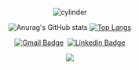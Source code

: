 <div align="center">


![cylinder](https://capsule-render.vercel.app/api?type=cylinder&color=auto&customColorList=2,22,22,25,20&text=KUKJIN%20MAN's%20github&fontAlignY=50&fontSize=35&height=100&animation=twinkling&descAlignY=70&fontColor=d6ace6)

  
![Anurag's GitHub stats](https://github-readme-stats.vercel.app/api?username=kukjinman&show_icons=true&theme=vision-friendly-dark)  [![Top Langs](https://github-readme-stats.vercel.app/api/top-langs/?username=kukjinman&layout=compact)](https://github.com/kukjinman/github-readme-stats)



[![Gmail Badge](https://img.shields.io/badge/Gmail-d14836?style=flat-square&logo=Gmail&logoColor=white&link=mailto:thater@naver.com)](mailto:thater@naver.com)  &nbsp;[![Linkedin Badge](https://img.shields.io/badge/-LinkedIn-blue?style=flat-square&logo=Linkedin&logoColor=white&link=https://www.linkedin.com/in/%EA%B5%AD%EC%A7%84-%EC%A0%95-2aa367201/)](https://www.linkedin.com/in/%EA%B5%AD%EC%A7%84-%EC%A0%95-2aa367201/)

  
  
<img src="https://img.shields.io/badge/Python-E34F26?style=flat-square&logo=Python&logoColor=white"/>
</div>
